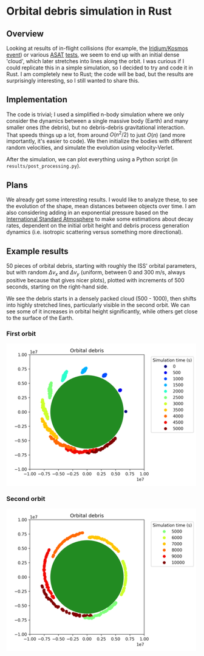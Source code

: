 # Orbital debris simulation in Rust 

## Overview 

Looking at results of in-flight collisions (for example, the [Iridium/Kosmos event](https://en.wikipedia.org/wiki/2009_satellite_collision)) or various [ASAT](https://en.wikipedia.org/wiki/Kosmos_1408) [tests](https://en.wikipedia.org/wiki/2007_Chinese_anti-satellite_missile_test), we seem to end up with an initial dense 'cloud', which later stretches into lines along the orbit. I was curious if I could replicate this in a simple simulation, so I decided to try and code it in Rust. I am completely new to Rust; the code will be bad, but the results are surprisingly interesting, so I still wanted to share this. 

## Implementation 

The code is trivial; I used a simplified n-body simulation where we only consider the dynamics between a single massive body (Earth) and many smaller ones (the debris), but no debris-debris gravitational interaction. That speeds things up a lot, from around $O(n^2/2)$ to just $O(n)$ (and more importantly, it's easier to code). We then initialize the bodies with different random velocities, and simulate the evolution using velocity-Verlet. 

After the simulation, we can plot everything using a Python script (in ```results/post_processing.py```). 

## Plans

We already get some interesting results. I would like to analyze these, to see the evolution of the shape, mean distances between objects over time. I am also considering adding in an exponential pressure based on the [International Standard Atmosphere](https://en.wikipedia.org/wiki/International_Standard_Atmosphere) to make some estimations about decay rates, dependent on the initial orbit height and debris process generation dynamics (i.e. isotropic scattering versus something more directional). 

## Example results 

50 pieces of orbital debris, starting with roughly the ISS' orbital parameters, but with random $\Delta v_x$ and $\Delta v_y$ (uniform, between 0 and 300 m/s, always positive because that gives nicer plots), plotted with increments of 500 seconds, starting on the right-hand side. 

We see the debris starts in a densely packed cloud (500 - 1000), then shifts into highly stretched lines, particularly visible in the second orbit. We can see some of it increases in orbital height significantly, while others get close to the surface of the Earth. 

### First orbit

<img align="center" src="https://raw.githubusercontent.com/NielsBongers/rust-orbital-debris/main/results/figures/example_simulation_result.png" width="500"> 

### Second orbit

<img align="center" src="https://raw.githubusercontent.com/NielsBongers/rust-orbital-debris/main/results/figures/example_simulation_result_longer_run.png" width="500"> 
